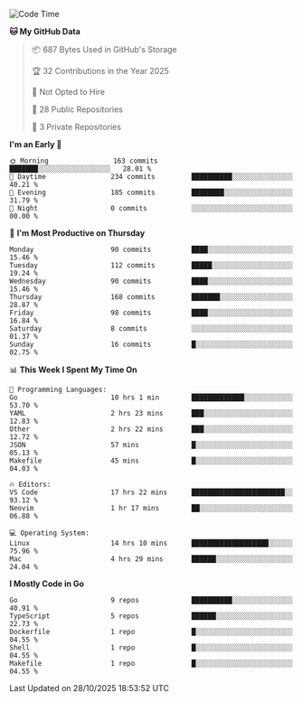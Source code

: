 <!--START_SECTION:waka-->
![Code Time](http://img.shields.io/badge/Code%20Time-1%2C564%20hrs%2040%20mins-blue)

**🐱 My GitHub Data** 

> 📦 687 Bytes Used in GitHub's Storage 
 > 
> 🏆 32 Contributions in the Year 2025
 > 
> 🚫 Not Opted to Hire
 > 
> 📜 28 Public Repositories 
 > 
> 🔑 3 Private Repositories 
 > 
**I'm an Early 🐤** 

```text
🌞 Morning                163 commits         ███████░░░░░░░░░░░░░░░░░░   28.01 % 
🌆 Daytime                234 commits         ██████████░░░░░░░░░░░░░░░   40.21 % 
🌃 Evening                185 commits         ████████░░░░░░░░░░░░░░░░░   31.79 % 
🌙 Night                  0 commits           ░░░░░░░░░░░░░░░░░░░░░░░░░   00.00 % 
```
📅 **I'm Most Productive on Thursday** 

```text
Monday                   90 commits          ████░░░░░░░░░░░░░░░░░░░░░   15.46 % 
Tuesday                  112 commits         █████░░░░░░░░░░░░░░░░░░░░   19.24 % 
Wednesday                90 commits          ████░░░░░░░░░░░░░░░░░░░░░   15.46 % 
Thursday                 168 commits         ███████░░░░░░░░░░░░░░░░░░   28.87 % 
Friday                   98 commits          ████░░░░░░░░░░░░░░░░░░░░░   16.84 % 
Saturday                 8 commits           ░░░░░░░░░░░░░░░░░░░░░░░░░   01.37 % 
Sunday                   16 commits          █░░░░░░░░░░░░░░░░░░░░░░░░   02.75 % 
```


📊 **This Week I Spent My Time On** 

```text
💬 Programming Languages: 
Go                       10 hrs 1 min        █████████████░░░░░░░░░░░░   53.70 % 
YAML                     2 hrs 23 mins       ███░░░░░░░░░░░░░░░░░░░░░░   12.83 % 
Other                    2 hrs 22 mins       ███░░░░░░░░░░░░░░░░░░░░░░   12.72 % 
JSON                     57 mins             █░░░░░░░░░░░░░░░░░░░░░░░░   05.13 % 
Makefile                 45 mins             █░░░░░░░░░░░░░░░░░░░░░░░░   04.03 % 

🔥 Editors: 
VS Code                  17 hrs 22 mins      ███████████████████████░░   93.12 % 
Neovim                   1 hr 17 mins        ██░░░░░░░░░░░░░░░░░░░░░░░   06.88 % 

💻 Operating System: 
Linux                    14 hrs 10 mins      ███████████████████░░░░░░   75.96 % 
Mac                      4 hrs 29 mins       ██████░░░░░░░░░░░░░░░░░░░   24.04 % 
```

**I Mostly Code in Go** 

```text
Go                       9 repos             ██████████░░░░░░░░░░░░░░░   40.91 % 
TypeScript               5 repos             ██████░░░░░░░░░░░░░░░░░░░   22.73 % 
Dockerfile               1 repo              █░░░░░░░░░░░░░░░░░░░░░░░░   04.55 % 
Shell                    1 repo              █░░░░░░░░░░░░░░░░░░░░░░░░   04.55 % 
Makefile                 1 repo              █░░░░░░░░░░░░░░░░░░░░░░░░   04.55 % 
```




 Last Updated on 28/10/2025 18:53:52 UTC
<!--END_SECTION:waka-->
